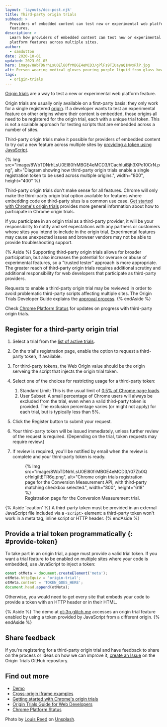 ```yaml
---
layout: 'layouts/doc-post.njk'
title: Third-party origin trials
subhead: >
  Providers of embedded content can test new or experimental web platform
  features.
description: >
  Learn how providers of embedded content can test new or experimental web
  platform features across multiple sites.
author:
  - samdutton
date: 2020-10-01
updated: 2023-01-05
hero: image/8WbTDNrhLsU0El80frMBGE4eMCD3/gPlFs9TIUayaQ1MvxRlP.jpg
alt: Person wearing medical gloves pouring purple liquid from glass beaker into flask. Bristol Robotics Laboratory, UK.
tags:
  - origin-trials
---
```


[Origin trials](/docs/web-platform/origin-trials/) are a way to test a new or experimental web platform
feature.

Origin trials are usually only available on a first-party basis: they only work for a single
registered [origin](https://web.dev/same-site-same-origin/#origin). If a developer wants to test an
experimental feature on other origins where their content is embedded, those origins all need to be
registered for the origin trial, each with a unique trial token. This is not a scalable approach for
testing scripts that are embedded across a number of sites.

Third-party origin trials make it possible for providers of embedded content to try out a new
feature across multiple sites by [providing a token using JavaScript](#provide-token).

{% Img src="image/8WbTDNrhLsU0El80frMBGE4eMCD3/fCachIuiBjh3XPo10CrN.png", alt="Diagram showing how
   third-party origin trials enable a single registration token to be used across multiple origins.",
   width="800", height="400" %}

Third-party origin trials don't make sense for all features. Chrome will only make the third-party
origin trial option available for features where embedding code on third-party sites is a common use
case.  [Get started with Chrome's origin trials](https://developers.chrome.com/origintrials/)
provides more general information about how to participate in Chrome origin trials.

If you participate in an origin trial as a third-party provider, it will be your responsibility to
notify and set expectations with any partners or customers whose sites you intend to include in the
origin trial. Experimental features may cause unexpected issues and browser vendors may not be able
to provide troubleshooting support.

{% Aside %}
Supporting third-party origin trials allows for broader participation, but also increases the
potential for overuse or abuse of experimental features, so a "trusted tester" approach is more
appropriate. The greater reach of third-party origin trials requires additional scrutiny and
additional responsibility for web developers that participate as third-party providers.

Requests to
enable a third-party origin trial may be reviewed in order to avoid problematic third-party scripts
affecting multiple sites. The Origin Trials Developer Guide explains the
[approval process](https://github.com/GoogleChrome/OriginTrials/blob/gh-pages/developer-guide.md#18-how-can-i-enable-an-experimental-feature-as-embedded-content-on-different-domains).
{% endAside %}

Check [Chrome Platform Status](https://www.chromestatus.com/features/5691464711405568) for updates
on progress with third-party origin trials.


## Register for a third-party origin trial

1. Select a trial from the [list of active
   trials](https://developers.chrome.com/origintrials/#/trials/active).
1. On the trial's registration page, enable the option to request a third-party token, if
   available.
1. For third-party tokens, the Web Origin value should be the origin serveing the script that injects the origin trial token.
1. Select one of the choices for restricting usage for a third-party token:
   1. Standard Limit: This is the usual limit of
      [0.5% of Chrome page loads](https://github.com/GoogleChrome/OriginTrials/blob/gh-pages/developer-guide.md#3-what-happens-if-a-large-site-such-as-a-google-service-starts-depending-on-an-experimental-feature).
   1. User Subset: A small percentage of Chrome users will always be excluded from the trial,
      even when a valid third-party token is provided. The exclusion percentage varies (or might
      not apply) for each trial, but is typically less than 5%.

1. Click the Register button to submit your request.
1. Your third-party token will be issued immediately, unless further review of the request is
   required. (Depending on the trial, token requests may require review.)
1. If review is required, you'll be notified by email when the review is
   complete and your third-party token is ready.
   <figure class="w-figure">
     {% Img
       src="image/8WbTDNrhLsU0El80frMBGE4eMCD3/r07Zb0QoHnlgiItETR6q.png",
       alt="Chrome origin trials registration page for the Conversion Measurement API, with third-party matching checkbox selected.",
       width="800", height="618" %}
     <figcaption class="w-figcaption">Registration page for the Conversion Measurement trial.</figcaption>
   </figure>

{% Aside 'caution' %}
A third-party token must be provided in an external JavaScript file included via a `<script>`
element: a third-party token won't work in a meta tag, inline script or HTTP header.
{% endAside %}

## Provide a trial token programmatically {: #provide-token}

To take part in an origin trial, a page must provide a valid trial token. If you want a trial
feature to be enabled on multiple sites where your code is embedded, use JavaScript to inject a
token:

```javascript
const otMeta = document.createElement('meta');
otMeta.httpEquiv = 'origin-trial';
otMeta.content = 'TOKEN_GOES_HERE';
document.head.append(otMeta);
```

Otherwise, you would need to get every site that embeds your code to provide a token with an HTTP
header or in their HTML.

{% Aside %}
The demo at [ot-3p.glitch.me](https://ot-3p.glitch.me) accesses an origin trial feature enabled by
using a token provided by JavaScript from a different origin.
{% endAside %}


## Share feedback

If you're registering for a third-party origin trial and have feedback to share on the process or
ideas on how we can improve it, [create an Issue](https://github.com/GoogleChrome/OriginTrials/issues/new)
on the Origin Trials GitHub repository.


## Find out more

* [Demo](https://ot-3p.glitch.me)
* [Cross-origin iframe examples](https://ot-iframe-3p.glitch.me)
* [Getting started with Chrome's origin trials](/blog/origin-trials/)
* [Origin Trials Guide for Web Developers](https://github.com/GoogleChrome/OriginTrials/blob/gh-pages/developer-guide.md)
* [Chrome Platform Status](https://www.chromestatus.com/features/5691464711405568)

Photo by [Louis Reed](https://unsplash.com/@_louisreed) on [Unsplash](https://unsplash.com/photos/JeInkKlI2Po).

